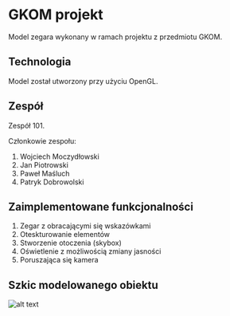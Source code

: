 # GKOM projekt

Model zegara wykonany w ramach projektu z przedmiotu GKOM.

## Technologia

Model został utworzony przy użyciu OpenGL.

## Zespół

Zespół 101.

Członkowie zespołu:
1. Wojciech Moczydłowski
2. Jan Piotrowski
3. Paweł Maśluch
4. Patryk Dobrowolski


## Zaimplementowane funkcjonalności
1.  Zegar z obracającymi się wskazówkami
2.  Oteskturowanie elementów
3.  Stworzenie otoczenia (skybox)
4.  Oświetlenie z możliwością zmiany jasności
5.  Poruszająca się kamera


## Szkic modelowanego obiektu

![alt text](https://preview.free3d.com/img/2019/05/2174906136786896580/zfmgurq1-900.jpg)





